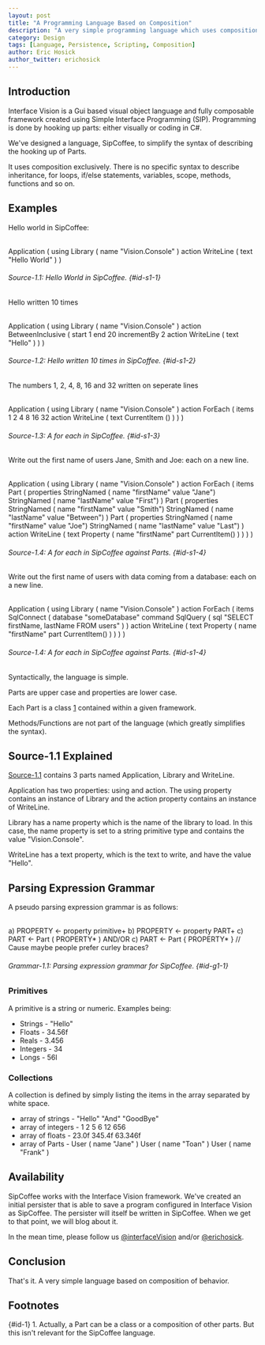 ```yaml
---
layout: post
title: "A Programming Language Based on Composition"
description: "A very simple programming language which uses composition exclusively."
category: Design
tags: [Language, Persistence, Scripting, Composition]
author: Eric Hosick
author_twitter: erichosick
---
```


## Introduction

Interface Vision is a Gui based visual object language and fully composable framework created using Simple Interface Programming (SIP). Programming is done by hooking up parts: either visually or coding in C#.

We've designed a language, SipCoffee, to simplify the syntax of describing the hooking up of Parts.

It uses composition exclusively. There is no specific syntax to describe inheritance, for loops, if/else statements, variables, scope, methods, functions and so on.

## Examples

Hello world in SipCoffee:

<div id='id-s1-1-top'>&nbsp;</div>
    Application (
      using Library ( name "Vision.Console" )
      action WriteLine ( text "Hello World" )
    )

###### Source-1.1: Hello World in SipCoffee. {#id-s1-1}

Hello written 10 times

<div id='id-s1-2-top'>&nbsp;</div>
    Application (
      using Library ( name "Vision.Console" )
      action BetweenInclusive (
        start 1
        end 20
        incrementBy 2 
        action WriteLine ( text "Hello" )
      )
    )

###### Source-1.2: Hello written 10 times in SipCoffee. {#id-s1-2}

The numbers 1, 2, 4, 8, 16 and 32 written on seperate lines

<div id='id-s1-3-top'>&nbsp;</div>
    Application (
      using Library ( name "Vision.Console" )
      action ForEach (
        items 1 2 4 8 16 32
        action WriteLine ( text CurrentItem () )
      )
    )

###### Source-1.3: A for each in SipCoffee. {#id-s1-3}

Write out the first name of users Jane, Smith and Joe: each on a new line.

<div id='id-s1-4-top'>&nbsp;</div>
    Application (
      using Library ( name "Vision.Console" )
      action ForEach (
        items
          Part ( properties
            StringNamed ( name "firstName" value "Jane")
            StringNamed ( name "lastName" value "First")
          )
          Part ( properties
            StringNamed ( name "firstName" value "Smith")
            StringNamed ( name "lastName" value "Between")
          )
          Part ( properties
            StringNamed ( name "firstName" value "Joe")
            StringNamed ( name "lastName" value "Last")
          )
        action WriteLine (
          text Property ( name "firstName" part CurrentItem() )
        )
      )
    )

###### Source-1.4: A for each in SipCoffee against Parts. {#id-s1-4}

Write out the first name of users with data coming from a database: each on a new line.

<div id='id-s1-4-top'>&nbsp;</div>
    Application (
      using Library ( name "Vision.Console" )
      action ForEach (
        items SqlConnect (
          database "someDatabase"
          command SqlQuery (
            sql "SELECT firstName, lastName FROM users"
          )
        )
        action WriteLine (
          text Property ( name "firstName" part CurrentItem() )
        )
      )
    )

###### Source-1.4: A for each in SipCoffee against Parts. {#id-s1-4}

Syntactically, the language is simple.

Parts are upper case and properties are lower case.

Each Part is a class [1](#id-1) contained within a given framework.

Methods/Functions are not part of the language (which greatly simplifies the syntax).

## Source-1.1 Explained

[Source-1.1](#id-s1-1-top) contains 3 parts named Application, Library and WriteLine. 

Application has two properties: using and action. The using property contains an instance of Library and the action property contains an instance of WriteLine.

Library has a name property which is the name of the library to load. In this case, the name property is set to a string primitive type and contains the value "Vision.Console".

WriteLine has a text property, which is the text to write, and have the value "Hello".

## Parsing Expression Grammar

A pseudo parsing expression grammar is as follows:
  
<div id='id-g1-1-top'>&nbsp;</div>
    a) PROPERTY <- property primitive+
    b) PROPERTY <- property PART+
    c) PART <- Part ( PROPERTY* )
    AND/OR c) PART <- Part { PROPERTY* } // Cause maybe people prefer curley braces?

###### Grammar-1.1: Parsing expression grammar for SipCoffee. {#id-g1-1}

### Primitives

A primitive is a string or numeric. Examples being:

* Strings - "Hello"
* Floats - 34.56f
* Reals - 3.456
* Integers - 34
* Longs - 56l

### Collections

A collection is defined by simply listing the items in the array separated by white space.

* array of strings - "Hello" "And" "GoodBye"
* array of integers - 1 2 5 6 12 656
* array of floats - 23.0f 345.4f 63.346f
* array of Parts - User ( name "Jane" ) User ( name "Toan" ) User ( name "Frank" )

## Availability

SipCoffee works with the Interface Vision framework. We've created an initial persister that is able to save a program configured in Interface Vision as SipCoffee. The persister will itself be written in SipCoffee. When we get to that point, we will blog about it.

In the mean time, please follow us [@interfaceVision](http://www.twitter.com/interfaceVision) and/or [@erichosick](http://www.twitter.com/erichosick).

## Conclusion

That's it. A very simple language based on composition of behavior.

## Footnotes

{#id-1} 1. Actually, a Part can be a class or a composition of other parts. But this isn't relevant for the SipCoffee language.


